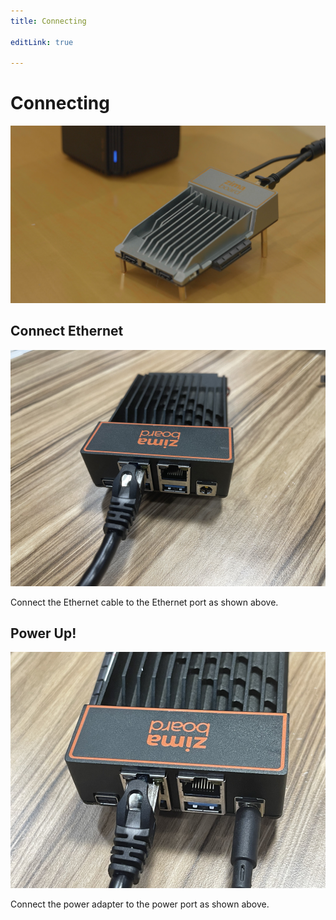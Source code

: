 ```yaml
---
title: Connecting

editLink: true

---
```


# Connecting

![Connected](/images/ZimaBoard/Cowork3.jpeg)

## Connect Ethernet

![EthernetConnected](./images/IMG_5206.jpg)

Connect the Ethernet cable to the Ethernet port as shown above.

## Power Up!

![PowerConnected](./images/IMG_5207.jpg)

Connect the power adapter to the power port as shown above.